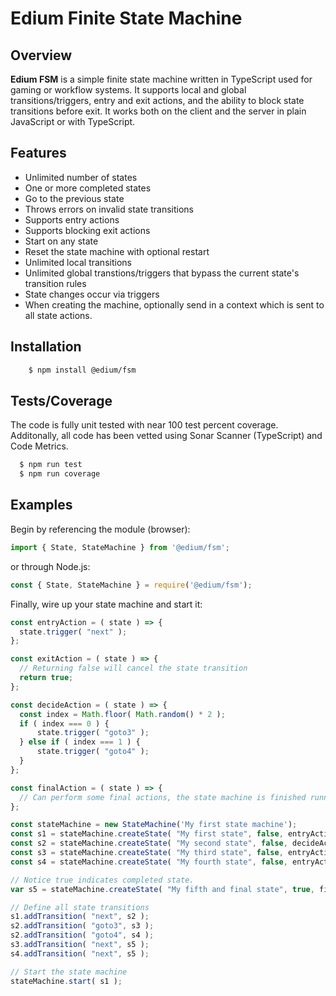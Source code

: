 # Edium Finite State Machine
## Overview
**Edium FSM** is a simple finite state machine written in TypeScript used for gaming or workflow systems. It supports local and global transitions/triggers, entry and exit actions, and the ability to block state transitions before exit. It works both on the client and the server in plain JavaScript or with TypeScript.

## Features
- Unlimited number of states
- One or more completed states
- Go to the previous state
- Throws errors on invalid state transitions
- Supports entry actions
- Supports blocking exit actions
- Start on any state
- Reset the state machine with optional restart
- Unlimited local transitions
- Unlimited global transtions/triggers that bypass the current state's transition rules
- State changes occur via triggers
- When creating the machine, optionally send in a context which is sent to all state actions.
## Installation

```bash
    $ npm install @edium/fsm
```

## Tests/Coverage

The code is fully unit tested with near 100 test percent coverage. Additonally, all code has been vetted using Sonar Scanner (TypeScript) and Code Metrics.

```bash
  $ npm run test
  $ npm run coverage
```

## Examples

Begin by referencing the module (browser):

```javascript
import { State, StateMachine } from '@edium/fsm';
```

or through Node.js:

```javascript
const { State, StateMachine } = require('@edium/fsm');
```

Finally, wire up your state machine and start it:

```Javascript
const entryAction = ( state ) => {
  state.trigger( "next" );
};

const exitAction = ( state ) => {
  // Returning false will cancel the state transition
  return true;
};

const decideAction = ( state ) => {
  const index = Math.floor( Math.random() * 2 );
  if ( index === 0 ) {
      state.trigger( "goto3" );
  } else if ( index === 1 ) {
      state.trigger( "goto4" );
  }
};

const finalAction = ( state ) => {
  // Can perform some final actions, the state machine is finished running.
};

const stateMachine = new StateMachine('My first state machine');
const s1 = stateMachine.createState( "My first state", false, entryAction);
const s2 = stateMachine.createState( "My second state", false, decideAction, exitAction); // Trivial use of exit action as an example.
const s3 = stateMachine.createState( "My third state", false, entryAction);
const s4 = stateMachine.createState( "My fourth state", false, entryAction);

// Notice true indicates completed state.
var s5 = stateMachine.createState( "My fifth and final state", true, finalAction); 

// Define all state transitions
s1.addTransition( "next", s2 );
s2.addTransition( "goto3", s3 );
s2.addTransition( "goto4", s4 );
s3.addTransition( "next", s5 );
s4.addTransition( "next", s5 );

// Start the state machine
stateMachine.start( s1 );
```